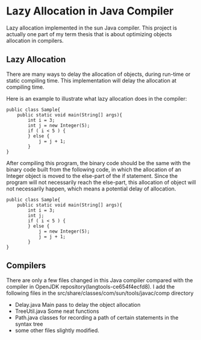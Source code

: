 Lazy Allocation in Java Compiler
================================

Lazy allocation implemented in the sun Java compiler. This project is actually one part of my term thesis that is about optimizing objects allocation in compilers.

Lazy Allocation
---------------

There are many ways to delay the allocation of objects, during run-time or static compiling time. This implementation will delay the allocation at compiling time.

Here is an example to illustrate what lazy allocation does in the compiler:

    public class Sample{
        public static void main(String[] args){
            int i = 3;
            int j = new Integer(5);
            if ( i < 5 ) {
            } else {
                j = j + 1;
            }
    }

After compiling this program, the binary code should be the same with the binary code built from the following code, in which the allocation of an Integer object is moved to the else-part of the if statement. Since the program will not necessarily reach the else-part, this allocation of object will not necessarily happen, which means a potential delay of allocation.

    public class Sample{
        public static void main(String[] args){
            int i = 3;
            int j; 
            if ( i < 5 ) {
            } else {
                j = new Integer(5);
                j = j + 1;
            }
    }

Compilers
---------

There are only a few files changed in this Java compiler compared with the compiler in OpenJDK repository(langtools-ce654f4ecfd8). I add the following files in the src/share/classes/com/sun/tools/javac/comp directory

* Delay.java         Main pass to delay the object allocation
* TreeUtil.java      Some neat functions
* Path.java          classes for recording a path of certain statements in the syntax tree
* some other files slightly modified.
